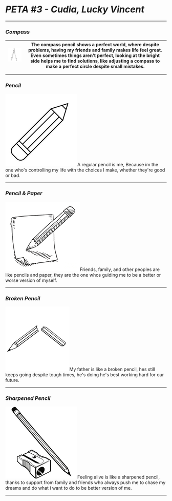 # *PETA #3 - Cudia, Lucky Vincent*

---

### *Compass*

| ![image of COMPASS](pictures/compass.png) | The compass pencil shows a perfect world, where despite problems, having my friends and family makes life feel great. Even sometimes things aren't perfect, looking at the bright side helps me to find solutions, like adjusting a compass to make a perfect circle despite small mistakes. |
|:---------------------------------------|:--------------------------------------------------------------------------------------------------------------------------------------------------------------------------------------------------------------------------------------:|



---

### *Pencil*

![image of PENCIL](pictures/pencil.png)A regular pencil is me, Because im the one who's controlling my life with the choices I make, whether they're good or bad.


---

### *Pencil & Paper*

![image of PENCIL AND PAPER](pictures/pencilwithpaper.png)Friends, family, and other peoples are like pencils and paper, they are the one whos guiding me to be a better or worse version of myself.


---

### *Broken Pencil*

![image of BROKEN PENCIL](pictures/brokenpencil.png)My father is like a broken pencil, hes still keeps going despite tough times, he's doing he's best working hard for our future.


---

### *Sharpened Pencil*

![image of SHARPENED PENCIL](pictures/sharpenedpencil.png)Feeling alive is like a sharpened pencil, thanks to support from family and friends who always push me to chase my dreams and do what i want to do to be better version of me.


--- 
